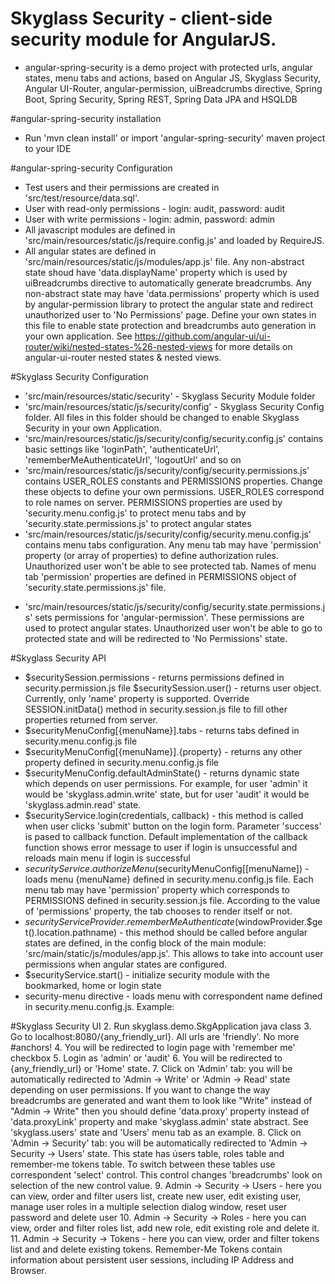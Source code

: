 # Skyglass Security - client-side security module for AngularJS.

* angular-spring-security is a demo project with protected urls, angular states, menu tabs and actions, based on Angular JS, Skyglass Security, Angular UI-Router, angular-permission, uiBreadcrumbs directive, Spring Boot, Spring Security, Spring REST, Spring Data JPA and HSQLDB

#angular-spring-security installation

* Run 'mvn clean install' or import 'angular-spring-security' maven project to your IDE

#angular-spring-security Configuration

* Test users and their permissions are created in 'src/test/resource/data.sql'. 
* User with read-only permissions - login: audit, password: audit
* User with write permissions - login: admin, password: admin
* All javascript modules are defined in 'src/main/resources/static/js/require.config.js' and loaded by RequireJS.
* All angular states are defined in 'src/main/resources/static/js/modules/app.js' file. Any non-abstract state shoud have 'data.displayName' property which is used by uiBreadcrumbs directive to automatically generate breadcrumbs. Any non-abstract state may have 'data.permissions' property which is used by angular-permission library to protect the angular state and redirect unauthorized user to 'No Permissions' page. Define your own states in this file to enable state protection and breadcrumbs auto generation in your own application. See https://github.com/angular-ui/ui-router/wiki/nested-states-%26-nested-views for more details on angular-ui-router nested states & nested views.

#Skyglass Security Configuration

* 'src/main/resources/static/security' - Skyglass Security Module folder
* 'src/main/resources/static/js/security/config' - Skyglass Security Config folder. All files in this folder should be changed to enable Skyglass Security in your own Application.
* 'src/main/resources/static/js/security/config/security.config.js' contains basic settings like 'loginPath', 'authenticateUrl', 'rememberMeAuthenticateUrl', 'logoutUrl' and so on
* 'src/main/resources/static/js/security/config/security.permissions.js' contains USER_ROLES constants and PERMISSIONS properties. Change these objects to define your own permissions. USER_ROLES correspond to role names on server. PERMISSIONS properties are used by 'security.menu.config.js' to protect menu tabs and by 'security.state.permissions.js' to protect angular states
* 'src/main/resources/static/js/security/config/security.menu.config.js' contains menu tabs configuration. Any menu tab may have 'permission' property (or array of properties) to define authorization rules. Unauthorized user won't be able to see protected tab. Names of menu tab 'permission' properties are defined in PERMISSIONS object of 'security.state.permissions.js' file.
- 'src/main/resources/static/js/security/config/security.state.permissions.js' sets permissions for 'angular-permission'. These permissions are used to protect angular states. Unauthorized user won't be able to go to protected state and will be redirected to 'No Permissions' state. 

#Skyglass Security API
* $securitySession.permissions - returns permissions defined in security.permission.js file
$securitySession.user() - returns user object. Currently, only 'name' property is supported. Override SESSION.initData() method in security.session.js file to fill other properties returned from server.
* $securityMenuConfig[{menuName}].tabs - returns tabs defined in security.menu.config.js file
* $securityMenuConfig[{menuName}].{property} - returns any other property defined in security.menu.config.js file
* $securityMenuConfig.defaultAdminState() - returns dynamic state which depends on user permissions. For example, for user 'admin' it would be 'skyglass.admin.write' state, but for user 'audit' it would be 'skyglass.admin.read' state.
* $securityService.login(credentials, callback) - this method is called when user clicks 'submit' button on the login form. Parameter 'success' is pased to callback function. Default implementation of the callback function shows error message to user if login is unsuccessful and reloads main menu if login is successful
* $securityService.authorizeMenu($securityMenuConfig[[menuName]) - loads menu {menuName} defined in security.menu.config.js file. Each menu tab may have 'permission' property which corresponds to PERMISSIONS defined in security.session.js file. According to the value of 'permissions' property, the tab chooses to render itself or not.
* $securityServiceProvider.rememberMeAuthenticate($windowProvider.$get().location.pathname) - this method should be called before angular states are defined, in the config block of the main module: 'src/main/static/js/modules/app.js'. This allows to take into account user permissions when angular states are configured.
* $securityService.start() - initialize security module with the bookmarked, home or login state
* security-menu directive - loads menu with correspondent name defined in security.menu.config.js. Example: <security-menu name='admin.menu'></security-menu>


#Skyglass Security UI
2. Run skyglass.demo.SkgApplication java class
3. Go to localhost:8080/{any_friendly_url}. All urls are 'friendly'. No more #anchors!
4. You will be redirected to login page with 'remember me' checkbox
5. Login as 'admin' or 'audit'
6. You will be redirected to {any_friendly_url} or 'Home' state.
7. Click on 'Admin' tab: you will be automatically redirected to 'Admin -> Write' or 'Admin -> Read' state depending on user permissions. If you want to change the way breadcrumbs are generated and want them to look like "Write" instead of "Admin -> Write" then you should define 'data.proxy' property instead of 'data.proxyLink' property and make 'skyglass.admin' state abstract. See 'skyglass.users' state and 'Users' menu tab as an example.
8. Click on 'Admin -> Security' tab: you will be automatically redirected to 'Admin -> Security -> Users' state. This state has úsers table, roles table and remember-me tokens table. To switch between these tables use correspondent 'select' control. This control changes 'breadcrumbs' look on selection of the new control value.
9. Admin -> Security -> Users - here you can view, order and filter users list, create new user, edit existing user, manage user roles in a multiple selection dialog window, reset user password and delete user
10. Admin -> Security -> Roles - here you can view, order and filter roles list, add new role, edit existing role and delete it.
11. Admin -> Security -> Tokens - here you can view, order and filter tokens list and and delete existing tokens. Remember-Me Tokens contain information about persistent user sessions, including IP Address and Browser.

